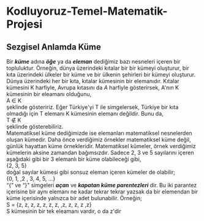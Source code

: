 # Kodluyoruz-Temel-Matematik-Projesi
## Sezgisel Anlamda Küme 
Bir **_küme_** adına **_öğe_** ya da **_eleman_** dediğimiz bazı nesneleri içeren bir topluluktur. Örneğin, dünya üzerindeki kıtalar bir bir kümeyi oluşturur, bir kıta 
üzerindeki ülkeler bir küme ve bir ülkenin şehirleri bir kümeyi oluşturur.  
Dünya üzerindeki her bir kıta, kıtalar kümesinin bir elemanıdır. Kıtalar kümesini K harfiyle, Avrupa kıtasını da _A_ harfiyle gösterirsek, A'nın K kümesinin bir eleamanı
olduğunu,  
A ∈ K   
şeklinde gösteririz. Eğer Türkiye'yi T ile simgelersek, Türkiye bir kıta olmadığı için T elemanı K kümesinin elemanı değildir. Bunu da,  
T ∉ K  
şeklinde gösterebiliriz.  
Matematiksel küme dediğimizde ise elemanları matematiksel nesnelerden oluşan kümedir. Daha önce verdiğimiz örnekler matematiksel küme değil, günlük hayattan küme 
örnekleridir. Matematiksel kümeler, örnek verdiğimiz kümelerin aksine zamandan bağımsızdır. 
Sadece 2, 3 ve 5 sayılarını içeren aşağıdaki gibi bir 3 elemanlı bir küme olabileceği gibi,  
{2, 3, 5}  
doğal sayılar kümesi gibi sonsuz eleman içeren kümeler de olabilir;  
{0, 1, ,2 , 3, 4, 5, ...}  
“{” ve “}" simgeleri **_açan_** ve **_kapatan küme parentezleri_** dir. Bu iki parantez içerisine bir aynı elemanı ne kadar tekrar tekrar yazsak da bir elemendan 
bir küme içerisinde yalnızca bir adet bulunabilir. Örneğin;  
S = {z, z, z, z, z, z, z, ,z, z, z, z ,z}  
S kümesinin bir tek eleamanı vardır, o da z'dir
